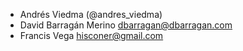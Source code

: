 - Andrés Viedma (@andres_viedma)
- David Barragán Merino <dbarragan@dbarragan.com>
- Francis Vega <hisconer@gmail.com>

